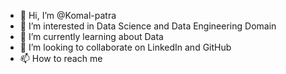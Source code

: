 - 👋 Hi, I’m @Komal-patra
- 👀 I’m interested in Data Science and Data Engineering Domain
- 🌱 I’m currently learning about Data
- 💞️ I’m looking to collaborate on LinkedIn and GitHub
- 📫 How to reach me 

<!---
Komal-patra/Komal-patra is a ✨ special ✨ repository because its `README.md` (this file) appears on your GitHub profile.
You can click the Preview link to take a look at your changes.
--->
